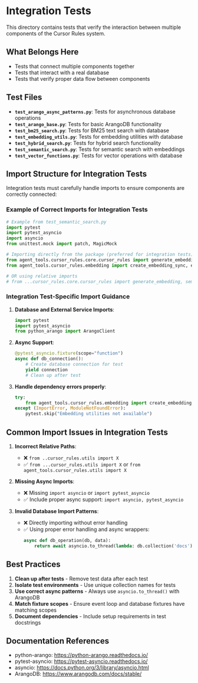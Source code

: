 # Integration Tests

This directory contains tests that verify the interaction between multiple components of the Cursor Rules system.

## What Belongs Here

- Tests that connect multiple components together
- Tests that interact with a real database
- Tests that verify proper data flow between components

## Test Files

- **`test_arango_async_patterns.py`**: Tests for asynchronous database operations
- **`test_arango_base.py`**: Tests for basic ArangoDB functionality
- **`test_bm25_search.py`**: Tests for BM25 text search with database
- **`test_embedding_utils.py`**: Tests for embedding utilities with database
- **`test_hybrid_search.py`**: Tests for hybrid search functionality
- **`test_semantic_search.py`**: Tests for semantic search with embeddings
- **`test_vector_functions.py`**: Tests for vector operations with database

## Import Structure for Integration Tests

Integration tests must carefully handle imports to ensure components are correctly connected:

### Example of Correct Imports for Integration Tests

```python
# Example from test_semantic_search.py
import pytest
import pytest_asyncio
import asyncio
from unittest.mock import patch, MagicMock

# Importing directly from the package (preferred for integration tests)
from agent_tools.cursor_rules.core.cursor_rules import generate_embedding, semantic_search
from agent_tools.cursor_rules.embedding import create_embedding_sync, ensure_text_has_prefix

# OR using relative imports
# from ...cursor_rules.core.cursor_rules import generate_embedding, semantic_search
```

### Integration Test-Specific Import Guidance

1. **Database and External Service Imports**:
   ```python
   import pytest
   import pytest_asyncio
   from python_arango import ArangoClient
   ```

2. **Async Support**:
   ```python
   @pytest_asyncio.fixture(scope="function")
   async def db_connection():
       # Create database connection for test
       yield connection
       # Clean up after test
   ```

3. **Handle dependency errors properly**:
   ```python
   try:
       from agent_tools.cursor_rules.embedding import create_embedding_sync
   except (ImportError, ModuleNotFoundError):
       pytest.skip("Embedding utilities not available")
   ```

## Common Import Issues in Integration Tests

1. **Incorrect Relative Paths**: 
   - ❌ `from ..cursor_rules.utils import X`
   - ✅ `from ...cursor_rules.utils import X` or `from agent_tools.cursor_rules.utils import X`

2. **Missing Async Imports**:
   - ❌ Missing `import asyncio` or `import pytest_asyncio`
   - ✅ Include proper async support: `import asyncio, pytest_asyncio`

3. **Invalid Database Import Patterns**:
   - ❌ Directly importing without error handling
   - ✅ Using proper error handling and async wrappers:
     ```python
     async def db_operation(db, data):
         return await asyncio.to_thread(lambda: db.collection('docs').insert(data))
     ```

## Best Practices

1. **Clean up after tests** - Remove test data after each test
2. **Isolate test environments** - Use unique collection names for tests
3. **Use correct async patterns** - Always use `asyncio.to_thread()` with ArangoDB
4. **Match fixture scopes** - Ensure event loop and database fixtures have matching scopes
5. **Document dependencies** - Include setup requirements in test docstrings

## Documentation References

- python-arango: https://python-arango.readthedocs.io/
- pytest-asyncio: https://pytest-asyncio.readthedocs.io/
- asyncio: https://docs.python.org/3/library/asyncio.html
- ArangoDB: https://www.arangodb.com/docs/stable/ 